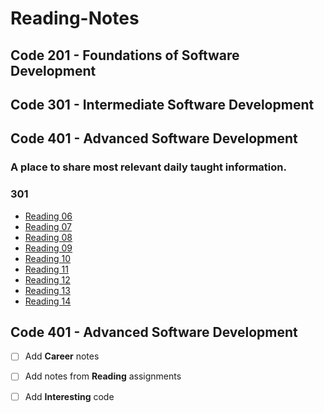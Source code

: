 # **Reading-Notes**
## Code 201 - Foundations of Software Development
## Code 301 - Intermediate Software Development
## Code 401 - Advanced Software Development
### A place to share most relevant daily taught information.


### 301 
- [Reading 06](class6.md)
- [Reading 07](class7.md)
- [Reading 08](class8.md)
- [Reading 09](class9.md)
- [Reading 10](class10.md)
- [Reading 11](class11.md)
- [Reading 12](class12.md)
- [Reading 13](class13.md)
- [Reading 14](class14.md)



## Code 401 - Advanced Software Development

- [ ] Add **Career** notes
- [ ] Add notes from **Reading** assignments
- [ ] Add **Interesting** code

